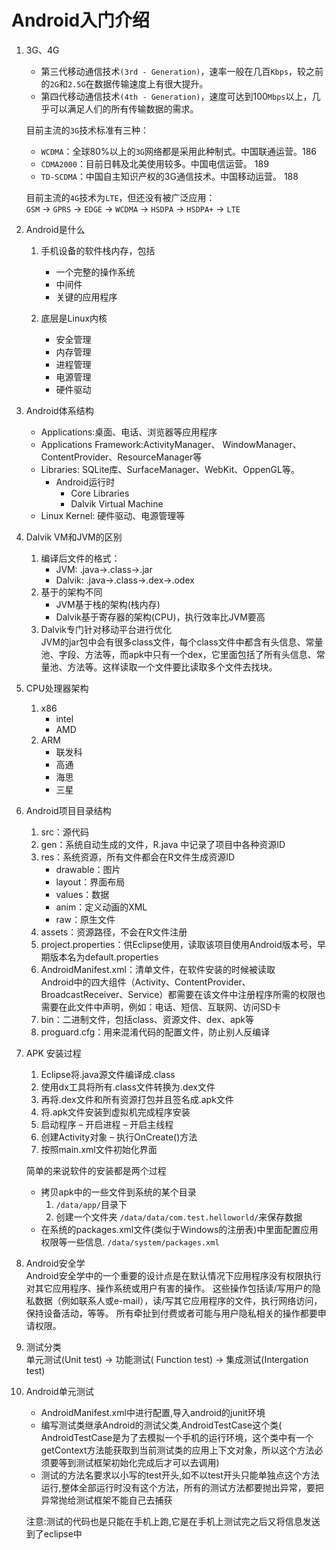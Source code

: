 Android入门介绍
===

1. 3G、4G
    - 第三代移动通信技术`(3rd - Generation)`，速率一般在几百`Kbps`，较之前的`2G`和`2.5G`在数据传输速度上有很大提升。
    - 第四代移动通信技术`(4th - Generation)`，速度可达到100`Mbps`以上，几乎可以满足人们的所有传输数据的需求。
    
    目前主流的`3G`技术标准有三种：
    - `WCDMA`：全球80%以上的`3G`网络都是采用此种制式。中国联通运营。186
    - `CDMA2000`：目前日韩及北美使用较多。中国电信运营。 189
    - `TD-SCDMA`：中国自主知识产权的3G通信技术。中国移动运营。 188 

    目前主流的`4G`技术为`LTE`，但还没有被广泛应用：    
    `GSM` → `GPRS` → `EDGE` → `WCDMA` → `HSDPA` → `HSDPA+` → `LTE`
    
2. Android是什么
    1. 手机设备的软件栈内存，包括
    	- 一个完整的操作系统
    	- 中间件
    	- 关键的应用程序
	
	2. 底层是Linux内核
    	- 安全管理
    	- 内存管理
    	- 进程管理
    	- 电源管理
    	- 硬件驱动

3. Android体系结构
    - Applications:桌面、电话、浏览器等应用程序
    - Applications Framework:ActivityManager、 WindowManager、ContentProvider、ResourceManager等     
    - Libraries: SQLite库、SurfaceManager、WebKit、OppenGL等。
        - Android运行时
            - Core Libraries
            - Dalvik Virtual Machine
    - Linux Kernel: 硬件驱动、电源管理等

4. Dalvik VM和JVM的区别
    1. 编译后文件的格式： 
        - JVM: .java->.class->.jar
        - Dalvik: .java->.class->.dex->.odex
    2. 基于的架构不同
        - JVM基于栈的架构(栈内存)
        - Dalvik基于寄存器的架构(CPU)，执行效率比JVM要高
    3. Dalvik专门针对移动平台进行优化     
        JVM的jar包中会有很多class文件，每个class文件中都含有头信息、常量池、字段、方法等，而apk中只有一个dex，它里面包括了所有头信息、常量池、方法等。这样读取一个文件要比读取多个文件去找块。  

5. CPU处理器架构
    1. x86
        - intel
        - AMD
    2. ARM
        - 联发科
        - 高通
        - 海思
        - 三星

6. Android项目目录结构
    1. src：源代码
    2. gen：系统自动生成的文件，R.java 中记录了项目中各种资源ID
    3. res：系统资源，所有文件都会在R文件生成资源ID
        - drawable：图片
        - layout：界面布局
        - values：数据
        - anim：定义动画的XML
        - raw：原生文件
    4. assets：资源路径，不会在R文件注册
    5. project.properties：供Eclipse使用，读取该项目使用Android版本号，早期版本名为default.properties
    6. AndroidManifest.xml：清单文件，在软件安装的时候被读取      
        Android中的四大组件（Activity、ContentProvider、BroadcastReceiver、Service）都需要在该文件中注册程序所需的权限也需要在此文件中声明，例如：电话、短信、互联网、访问SD卡
    7. bin：二进制文件，包括class、资源文件、dex、apk等
    8. proguard.cfg：用来混淆代码的配置文件，防止别人反编译

7. APK 安装过程
    1. Eclipse将.java源文件编译成.class
    2. 使用dx工具将所有.class文件转换为.dex文件
    3. 再将.dex文件和所有资源打包并且签名成.apk文件
    4. 将.apk文件安装到虚拟机完成程序安装
    5. 启动程序 – 开启进程 – 开启主线程
    6. 创建Activity对象 – 执行OnCreate()方法
    7. 按照main.xml文件初始化界面

    简单的来说软件的安装都是两个过程
    - 拷贝apk中的一些文件到系统的某个目录      
	    1. `/data/app/`目录下   
	    2. 创建一个文件夹 `/data/data/com.test.helloworld/`来保存数据  
    - 在系统的packages.xml文件(类似于Windows的注册表)中里面配置应用权限等一些信息.  `/data/system/packages.xml`
    
8. Android安全学    
    Android安全学中的一个重要的设计点是在默认情况下应用程序没有权限执行对其它应用程序、操作系统或用户有害的操作。
	这些操作包括读/写用户的隐私数据（例如联系人或e-mail），读/写其它应用程序的文件，执行网络访问，保持设备活动，等等。 
	所有牵扯到付费或者可能与用户隐私相关的操作都要申请权限。

9. 测试分类    
    单元测试(Unit test) -> 功能测试( Function test) -> 集成测试(Intergation test)
	
10. Android单元测试
    - AndroidManifest.xml中进行配置,导入android的junit环境
    - 编写测试类继承Android的测试父类,AndroidTestCase这个类( AndroidTestCase是为了去模拟一个手机的运行环境，这个类中有一个getContext方法能获取到当前测试类的应用上下文对象，所以这个方法必须要等到测试框架初始化完成后才可以去调用)
    - 测试的方法名要求以小写的test开头,如不以test开头只能单独点这个方法运行,整体全部运行时没有这个方法，所有的测试方法都要抛出异常，要把异常抛给测试框架不能自己去捕获
 
    注意:测试的代码也是只能在手机上跑,它是在手机上测试完之后又将信息发送到了eclipse中